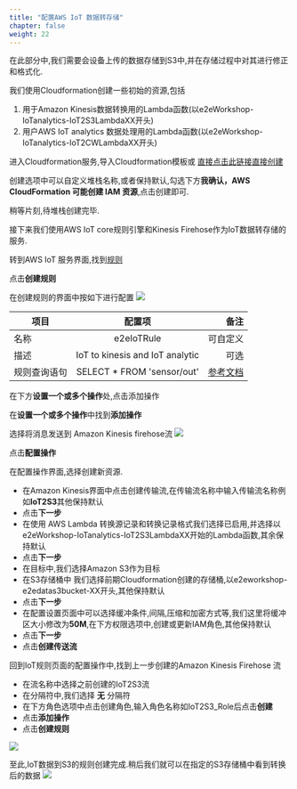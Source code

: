 ```yaml
---
title: "配置AWS IoT 数据转存储"
chapter: false
weight: 22
---
```

在此部分中,我们需要会设备上传的数据存储到S3中,并在存储过程中对其进行修正和格式化.

我们使用Cloudformation创建一些初始的资源,包括
1. 用于Amazon Kinesis数据转换用的Lambda函数(以e2eWorkshop-IoTanalytics-IoT2S3LambdaXX开头)
2. 用户AWS IoT analytics 数据处理用的Lambda函数(以e2eWorkshop-IoTanalytics-IoT2CWLambdaXX开头)


进入Cloudformation服务,导入Cloudformation模板或
[直接点击此链接直接创建](https://ap-northeast-1.console.aws.amazon.com/cloudformation/home?region=ap-northeast-1#/stacks/quickcreate?templateURL=https://pdm-workshop-jp.s3-ap-northeast-1.amazonaws.com/cfn/e2eworkshop2.yml&stackName=e2eWorkshop-IoTanalytics)

创建选项中可以自定义堆栈名称,或者保持默认,勾选下方**我确认，AWS CloudFormation 可能创建 IAM 资源**,点击创建即可.

稍等片刻,待堆栈创建完毕.


接下来我们使用AWS IoT core规则引擎和Kinesis Firehose作为IoT数据转存储的服务.

转到AWS IoT 服务界面,找到[规则](https://ap-northeast-1.console.aws.amazon.com/iot/home?region=ap-northeast-1#/rulehub)

点击**创建规则**

在创建规则的界面中按如下进行配置
![](/images/IoT/iotcreaterule.png)

| 项目 | 配置项 | 备注 |
| ----- | :-: | ---: |
| 名称    | e2eIoTRule  | 可自定义  |
| 描述    | IoT to kinesis and IoT analytic |  可选 |
| 规则查询语句    | SELECT * FROM 'sensor/out' |[参考文档](https://docs.aws.amazon.com/console/iot/iot-sql-reference)|

在下方**设置一个或多个操作**处,点击添加操作

在**设置一个或多个操作**中找到**添加操作**

选择将消息发送到 Amazon Kinesis firehose流
![](/images/IoT/rule1.png)

点击**配置操作**

在配置操作界面,选择创建新资源.

- 在Amazon Kinesis界面中点击创建传输流,在传输流名称中输入传输流名称例如**IoT2S3**其他保持默认
- 点击**下一步**
- 在使用 AWS Lambda 转换源记录和转换记录格式我们选择已启用,并选择以e2eWorkshop-IoTanalytics-IoT2S3LambdaXX开始的Lambda函数,其余保持默认
- 点击**下一步**
- 在目标中,我们选择Amazon S3作为目标
- 在S3存储桶中 我们选择前期Cloudformation创建的存储桶,以e2eworkshop-e2edatas3bucket-XX开头,其他保持默认
- 点击**下一步**
- 在配置设置页面中可以选择缓冲条件,间隔,压缩和加密方式等,我们这里将缓冲区大小修改为**50M**,在下方权限选项中,创建或更新IAM角色,其他保持默认
- 点击**下一步**
- 点击**创建传送流**

回到IoT规则页面的配置操作中,找到上一步创建的Amazon Kinesis Firehose 流
- 在流名称中选择之前创建的IoT2S3流
- 在分隔符中,我们选择 **无** 分隔符
- 在下方角色选项中点击创建角色,输入角色名称如IoT2S3_Role后点击**创建**
- 点击**添加操作**
- 点击**创建规则**

![](/images/IoT/rule2.png)

至此,IoT数据到S3的规则创建完成.稍后我们就可以在指定的S3存储桶中看到转换后的数据
![](/images/IoT/s3data.png)







 

